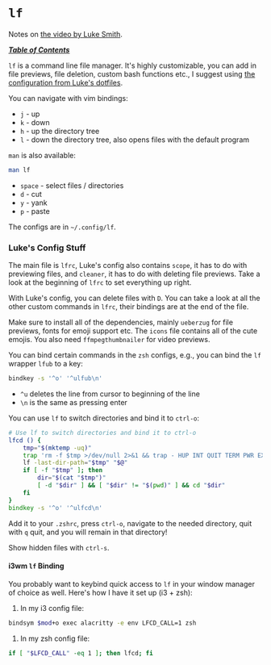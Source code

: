 # `lf` 

Notes on [the video by Luke Smith](https://youtu.be/XOMj7JSGR78).

[***Table of Contents***](/README.md)

`lf` is a command line file manager. It's highly customizable, you can add in
file previews, file deletion, custom bash functions etc., I suggest using [the
configuration from Luke's
dotfiles](https://github.com/LukeSmithxyz/voidrice/tree/master/.config/lf).

You can navigate with vim bindings: 

- `j` - up
- `k` - down 
- `h` - up the directory tree
- `l` - down the directory tree, also opens files with the default program

`man` is also available:

```bash
man lf
```

- `space` - select files / directories
- `d` - cut 
- `y` - yank
- `p` - paste 

The configs are in `~/.config/lf`. 

### Luke's Config Stuff

The main file is `lfrc`, Luke's config also contains `scope`, it has to do with
previewing files, and `cleaner`, it has to do with deleting file previews. Take
a look at the beginning of `lfrc` to set everything up right.

With Luke's config, you can delete files with `D`. You can take a look at all
the other custom commands in `lfrc`, their bindings are at the end of the file.

Make sure to install all of the dependencies, mainly `ueberzug` for file
previews, fonts for emoji support etc. The `icons` file contains all of the
cute emojis. You also need `ffmpegthumbnailer` for video previews.

You can bind certain commands in the `zsh` configs, e.g., you can bind the `lf`
wrapper `lfub` to a key:

```bash
bindkey -s '^o' '^ulfub\n'
```

- `^u` deletes the line from cursor to beginning of the line 
- `\n` is the same as pressing enter

You can use `lf` to switch directories and bind it to `ctrl-o`:

```zsh
# Use lf to switch directories and bind it to ctrl-o
lfcd () {
    tmp="$(mktemp -uq)"
    trap 'rm -f $tmp >/dev/null 2>&1 && trap - HUP INT QUIT TERM PWR EXIT' HUP INT QUIT TERM PWR EXIT
    lf -last-dir-path="$tmp" "$@"
    if [ -f "$tmp" ]; then
        dir="$(cat "$tmp")"
        [ -d "$dir" ] && [ "$dir" != "$(pwd)" ] && cd "$dir"
    fi
}
bindkey -s '^o' '^ulfcd\n'
```

Add it to your `.zshrc`, press `ctrl-o`, navigate to the needed directory,
quit with `q` quit, and you will remain in that directory!

Show hidden files with `ctrl-s`.

#### i3wm `lf` Binding

You probably want to keybind quick access to `lf` in your window manager of
choice as well. Here's how I have it set up (i3 + zsh):

1. In my i3 config file:

```bash
bindsym $mod+o exec alacritty -e env LFCD_CALL=1 zsh
```

1. In my zsh config file:

```bash
if [ "$LFCD_CALL" -eq 1 ]; then lfcd; fi
```
